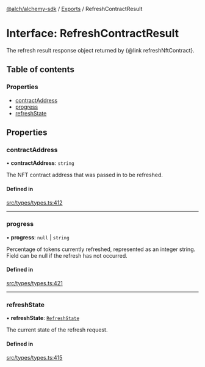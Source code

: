 [@alch/alchemy-sdk](../README.md) / [Exports](../modules.md) / RefreshContractResult

# Interface: RefreshContractResult

The refresh result response object returned by {@link refreshNftContract}.

## Table of contents

### Properties

- [contractAddress](RefreshContractResult.md#contractaddress)
- [progress](RefreshContractResult.md#progress)
- [refreshState](RefreshContractResult.md#refreshstate)

## Properties

### contractAddress

• **contractAddress**: `string`

The NFT contract address that was passed in to be refreshed.

#### Defined in

[src/types/types.ts:412](https://github.com/alchemyplatform/alchemy-sdk-js/blob/598aca2/src/types/types.ts#L412)

___

### progress

• **progress**: ``null`` \| `string`

Percentage of tokens currently refreshed, represented as an integer string.
Field can be null if the refresh has not occurred.

#### Defined in

[src/types/types.ts:421](https://github.com/alchemyplatform/alchemy-sdk-js/blob/598aca2/src/types/types.ts#L421)

___

### refreshState

• **refreshState**: [`RefreshState`](../enums/RefreshState.md)

The current state of the refresh request.

#### Defined in

[src/types/types.ts:415](https://github.com/alchemyplatform/alchemy-sdk-js/blob/598aca2/src/types/types.ts#L415)
